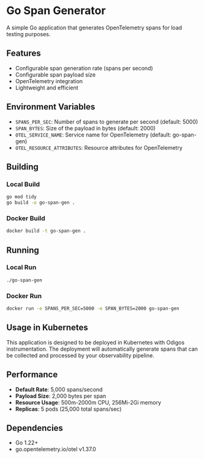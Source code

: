 # Go Span Generator

A simple Go application that generates OpenTelemetry spans for load testing purposes.

## Features

- Configurable span generation rate (spans per second)
- Configurable span payload size
- OpenTelemetry integration
- Lightweight and efficient

## Environment Variables

- `SPANS_PER_SEC`: Number of spans to generate per second (default: 5000)
- `SPAN_BYTES`: Size of the payload in bytes (default: 2000)
- `OTEL_SERVICE_NAME`: Service name for OpenTelemetry (default: go-span-gen)
- `OTEL_RESOURCE_ATTRIBUTES`: Resource attributes for OpenTelemetry

## Building

### Local Build
```bash
go mod tidy
go build -o go-span-gen .
```

### Docker Build
```bash
docker build -t go-span-gen .
```

## Running

### Local Run
```bash
./go-span-gen
```

### Docker Run
```bash
docker run -e SPANS_PER_SEC=5000 -e SPAN_BYTES=2000 go-span-gen
```

## Usage in Kubernetes

This application is designed to be deployed in Kubernetes with Odigos instrumentation. The deployment will automatically generate spans that can be collected and processed by your observability pipeline.

## Performance

- **Default Rate**: 5,000 spans/second
- **Payload Size**: 2,000 bytes per span
- **Resource Usage**: 500m-2000m CPU, 256Mi-2Gi memory
- **Replicas**: 5 pods (25,000 total spans/sec)

## Dependencies

- Go 1.22+
- go.opentelemetry.io/otel v1.37.0
